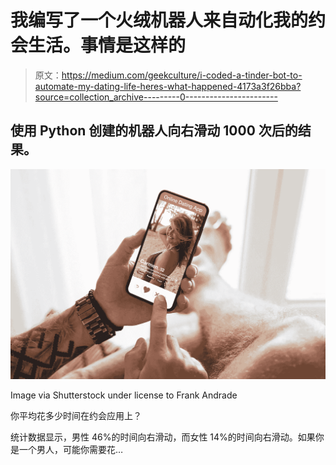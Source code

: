# 我编写了一个火绒机器人来自动化我的约会生活。事情是这样的

> 原文：<https://medium.com/geekculture/i-coded-a-tinder-bot-to-automate-my-dating-life-heres-what-happened-4173a3f26bba?source=collection_archive---------0----------------------->

## 使用 Python 创建的机器人向右滑动 1000 次后的结果。

![](img/7d94899a85de2f4ea6bb908ea27ebbbc.png)

Image via Shutterstock under license to Frank Andrade

你平均花多少时间在约会应用上？

统计数据显示，男性 46%的时间向右滑动，而女性 14%的时间向右滑动。如果你是一个男人，可能你需要花…